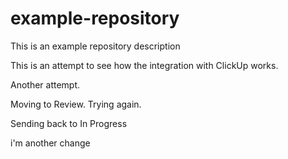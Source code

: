 # example-repository

This is an example repository description


This is an attempt to see how the integration with ClickUp works. 

Another attempt. 

Moving to Review. Trying again.

Sending back to In Progress


i'm another change
